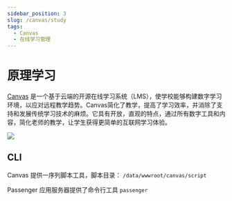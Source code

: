 ```yaml
---
sidebar_position: 3
slug: /canvas/study
tags:
  - Canvas
  - 在线学习管理
---
```


# 原理学习

[Canvas](https://www.instructure.com/canvas/) 是一个基于云端的开源在线学习系统（LMS），使学校能够构建数字学习环境，以应对远程教学趋势。Canvas简化了教学，提高了学习效率，并消除了支持和发展传统学习技术的麻烦。它具有开放，直观的特点，通过所有数字工具和内容，简化老师的教学，让学生获得更简单的互联网学习体验。

![](https://libs.websoft9.com/Websoft9/DocsPicture/en/canvas/canvas-gui-websoft9.png)

## CLI

Canvas 提供一序列脚本工具，脚本目录： `/data/wwwroot/canvas/script`  

Passenger 应用服务器提供了命令行工具 `passenger`  